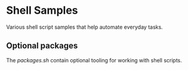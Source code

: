 # Shell Samples

Various shell script samples that help automate everyday tasks.

## Optional packages

The *packages.sh* contain optional tooling for working with shell scripts.